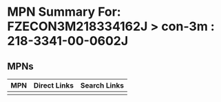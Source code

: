 



# MPN Summary For: FZECON3M218334162J > con-3m : 218-3341-00-0602J

## MPNs
  

|MPN|Direct Links|Search Links|
| :--- | :--- | :--- |
||||
